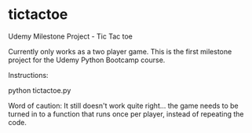 # tictactoe
Udemy Milestone Project -  Tic Tac toe

Currently only works as a two player game. This is the first milestone project for the Udemy Python Bootcamp course.

Instructions:

python tictactoe.py

Word of caution: It still doesn't work quite right... the game needs to be turned in to a function that runs once per player, instead of repeating the code. 
